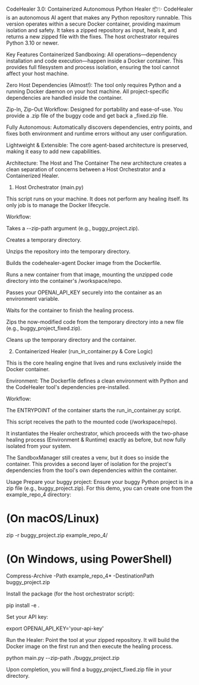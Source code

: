 CodeHealer 3.0: Containerized Autonomous Python Healer 📦✨
CodeHealer is an autonomous AI agent that makes any Python repository runnable. This version operates within a secure Docker container, providing maximum isolation and safety. It takes a zipped repository as input, heals it, and returns a new zipped file with the fixes. The host orchestrator requires Python 3.10 or newer.

Key Features
Containerized Sandboxing: All operations—dependency installation and code execution—happen inside a Docker container. This provides full filesystem and process isolation, ensuring the tool cannot affect your host machine.

Zero Host Dependencies (Almost!): The tool only requires Python and a running Docker daemon on your host machine. All project-specific dependencies are handled inside the container.

Zip-In, Zip-Out Workflow: Designed for portability and ease-of-use. You provide a .zip file of the buggy code and get back a _fixed.zip file.

Fully Autonomous: Automatically discovers dependencies, entry points, and fixes both environment and runtime errors without any user configuration.

Lightweight & Extensible: The core agent-based architecture is preserved, making it easy to add new capabilities.

Architecture: The Host and The Container
The new architecture creates a clean separation of concerns between a Host Orchestrator and a Containerized Healer.

1. Host Orchestrator (main.py)

This script runs on your machine. It does not perform any healing itself. Its only job is to manage the Docker lifecycle.

Workflow:

Takes a --zip-path argument (e.g., buggy_project.zip).

Creates a temporary directory.

Unzips the repository into the temporary directory.

Builds the codehealer-agent Docker image from the Dockerfile.

Runs a new container from that image, mounting the unzipped code directory into the container's /workspace/repo.

Passes your OPENAI_API_KEY securely into the container as an environment variable.

Waits for the container to finish the healing process.

Zips the now-modified code from the temporary directory into a new file (e.g., buggy_project_fixed.zip).

Cleans up the temporary directory and the container.

2. Containerized Healer (run_in_container.py & Core Logic)

This is the core healing engine that lives and runs exclusively inside the Docker container.

Environment: The Dockerfile defines a clean environment with Python and the CodeHealer tool's dependencies pre-installed.

Workflow:

The ENTRYPOINT of the container starts the run_in_container.py script.

This script receives the path to the mounted code (/workspace/repo).

It instantiates the Healer orchestrator, which proceeds with the two-phase healing process (Environment & Runtime) exactly as before, but now fully isolated from your system.

The SandboxManager still creates a venv, but it does so inside the container. This provides a second layer of isolation for the project's dependencies from the tool's own dependencies within the container.

Usage
Prepare your buggy project:
Ensure your buggy Python project is in a zip file (e.g., buggy_project.zip). For this demo, you can create one from the example_repo_4 directory:

# (On macOS/Linux)
zip -r buggy_project.zip example_repo_4/

# (On Windows, using PowerShell)
Compress-Archive -Path example_repo_4\* -DestinationPath buggy_project.zip

Install the package (for the host orchestrator script):

pip install -e .

Set your API key:

export OPENAI_API_KEY='your-api-key'

Run the Healer:
Point the tool at your zipped repository. It will build the Docker image on the first run and then execute the healing process.

python main.py --zip-path ./buggy_project.zip

Upon completion, you will find a buggy_project_fixed.zip file in your directory.

